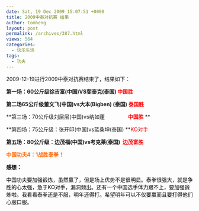 ```yaml
---
date: Sat, 19 Dec 2009 15:07:51 +0000
title: 2009中泰对抗赛 结果
author: tomheng
layout: post
permalink: /archives/387.html
views: 564
categories:
  - 快乐生活
tags:
  - 功夫
---
```

2009-12-19进行2009中泰对抗赛结束了，结果如下：

**第一场：60公斤级徐吉富(中国)VS斐泰克(泰国) <span style="color: #ff0000;">中国胜</span>**

**第二场65公斤级董文飞(中国)vs大本(Bigben) (泰国) <span style="color: #ff0000;">泰国胜</span>**

**第三场：70公斤级刘层层(中国)vs纳如蓬                **<span style="color: #ff0000;">中国胜</span>** **

**第四场：75公斤级：张开印(中国)vs蓝桑坤(泰国) **<span style="color: #ff0000;">KO对手</span>

**第五场：80公斤级：边茂福(中国)vs考克莱(泰国)  <span style="color: #ff0000;">边茂富胜</span>**

<span style="color: #ff6600;"><strong>中国功夫4：1战胜泰拳！</strong></span>

<span style="color: #000000;"><strong>感想：</strong></span>

<span style="color: #ff6600;"><span style="color: #000000;">中国功夫要加强锻炼，虽然赢了，但是场上优势不是很明显。泰拳很强大，就是争胜的心太强，急于KO对手，漏洞频出。还有一个中国选手体力跟不上，要加强锻炼啦。我看看泰拳还是不服，明年还得打。希望明年可以不仅要赢而且要打得他们心服口服。</span></span>
